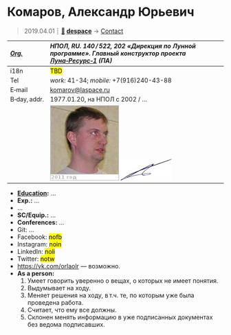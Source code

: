 # Комаров, Александр Юрьевич
> 2019.04.01 ┊ **[🚀](../index/index.md) [despace](index.md)** → [Contact](contact.md)

|*[Org.](contact.md)*|*НПОЛ, RU. 140 / 522, 202 «Дирекция по Лунной программе». Главный конструктор проекта [Луна‑Ресурс‑1](луна_27.md) (ПА)*|
|:--|:--|
|i18n| <mark>TBD</mark> |
|Tel| *work:* 41-34; *mobile:* +7(916)240-43-88 |
|E‑mail| <komarov@laspace.ru> |
|B‑day, addr.| 1977.01.20, на НПОЛ с 2002 / … |
|| [![](f/contact/k/komarov_001_photo_thumb.jpg)](f/contact/k/komarov_001_photo.jpg) [![](f/contact/k/komarov_001_sign_thumb.jpg)](f/contact/k/komarov_001_sign.png) |

   - **[Education](edu.md):** …
   - **Exp.:** …
   - …
   - **SC/Equip.:** …
   - **Conferences:** …
   - Git: …
   - Facebook: <mark>nofb</mark>
   - Instagram: <mark>noin</mark>
   - LinkedIn: <mark>noli</mark>
   - Twitter: <mark>notw</mark>
   - <https://vk.com/orlaolr> — возможно.
   - **As a person:**
      1. Умеет говорить уверенно о вещах, о которых не имеет понятия.
      1. Выдумывает на ходу.
      1. Меняет решения на ходу, в т.ч. те, по которым уже была проведена работа.
      1. Считает, что ему все должны.
      1. Склонен менять информацию в уже подписанных документах без ведома подписавших.
